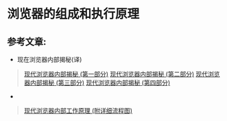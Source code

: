 # 浏览器的组成和执行原理

## 参考文章:
- 现在浏览器内部揭秘(译)
> [现代浏览器内部揭秘 (第一部分)](https://juejin.im/post/5b9b0932e51d450e9059c16a)
> [现代浏览器内部揭秘 (第二部分)](https://juejin.im/post/5bc293cf6fb9a05ce95c8468)
> [现代浏览器内部揭秘 (第三部分)](https://juejin.im/post/5bc29d56e51d450e9e4466cc)
> [现代浏览器内部揭秘 (第四部分)](https://juejin.im/post/5bc95247e51d450e40072e49)

- 
> [现代浏览器内部工作原理 (附详细流程图)](https://juejin.im/post/5c726d236fb9a049e308ba4a)